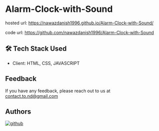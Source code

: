 # Alarm-Clock-with-Sound


hosted url: https://nawazdanish1996.github.io/Alarm-Clock-with-Sound/

code url: https://github.com/nawazdanish1996/Alarm-Clock-with-Sound

## 🛠 Tech Stack Used
- Client: HTML, CSS, JAVASCRIPT


## Feedback

If you have any feedback, please reach out to us at contact.to.nd@gmail.com


## Authors

[![github](https://img.shields.io/badge/nawazdanish1996-000?style=for-the-badge&logo=github&logoColor=white)](https://github.com/nawazdanish1996)
